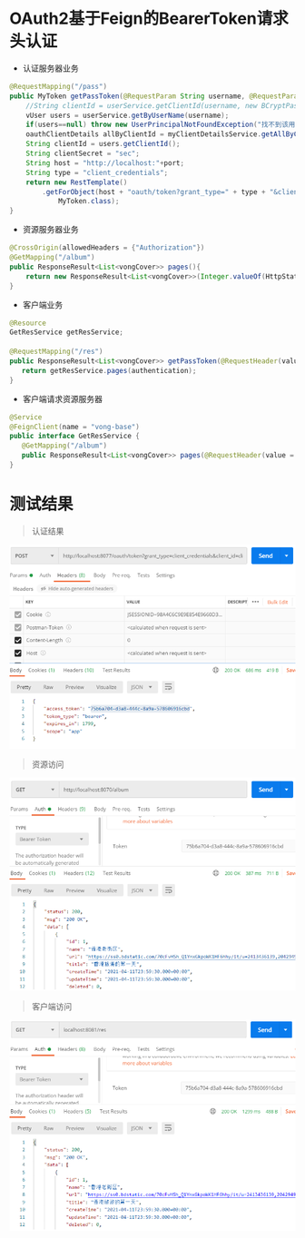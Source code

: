 # OAuth2基于Feign的BearerToken请求头认证

- 认证服务器业务

``` java
@RequestMapping("/pass")
public MyToken getPassToken(@RequestParam String username, @RequestParam String password) throws UserPrincipalNotFoundException {
    //String clientId = userService.getClientId(username, new BCryptPasswordEncoder().encode("vue"));
    vUser users = userService.getByUserName(username);
    if(users==null) throw new UserPrincipalNotFoundException("找不到该用户");
    oauthClientDetails allByClientId = myClientDetailsService.getAllByClientId(users.getClientId());
    String clientId = users.getClientId();
    String clientSecret = "sec";
    String host = "http://localhost:"+port;
    String type = "client_credentials";
    return new RestTemplate()
        .getForObject(host + "oauth/token?grant_type=" + type + "&client_id=" + clientId + "&client_secret=" + clientSecret + "&scopes=app",
            MyToken.class);
}
```

- 资源服务器业务

``` java
@CrossOrigin(allowedHeaders = {"Authorization"})
@GetMapping("/album")
public ResponseResult<List<vongCover>> pages(){
    return new ResponseResult<List<vongCover>>(Integer.valueOf(HttpStatus.OK.value()), HttpStatus.OK.toString(), vongCoverService.selectAll());
}
```

- 客户端业务

 ``` java
@Resource
GetResService getResService;
 
@RequestMapping("/res")
public ResponseResult<List<vongCover>> getPassToken(@RequestHeader(value = HttpHeaders.AUTHORIZATION,required = false) String authentication){
    return getResService.pages(authentication);
}
 ```
 
 - 客户端请求资源服务器
 ``` java
@Service
@FeignClient(name = "vong-base")
public interface GetResService {
    @GetMapping("/album")
    public ResponseResult<List<vongCover>> pages(@RequestHeader(value = HttpHeaders.AUTHORIZATION,required = false) String authentication);
}
 ```

# 测试结果

> 认证结果

![Screenshot](vong-oauth/result1.png)

> 资源访问

![Screenshot](vong-base/result2.png)

> 客户端访问

![Screenshot](vong-admin/result3.png)
